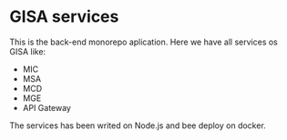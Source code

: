 # GISA services

This is the back-end monorepo aplication.
Here we have all services os GISA like:

- MIC
- MSA
- MCD
- MGE
- API Gateway

The services has been writed on Node.js and bee deploy on docker.
